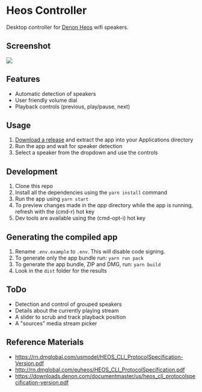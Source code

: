 # Heos Controller
Desktop controller for [Denon Heos](http://heosbydenon.denon.com) wifi speakers.

## Screenshot

![](screenshot.png)

## Features
* Automatic detection of speakers
* User friendly volume dial
* Playback controls (previous, play/pause, next)

## Usage
1. [Download a release](https://github.com/cold-logic/heos-controller/releases) and extract the app into your Applications directory
2. Run the app and wait for speaker detection
3. Select a speaker from the dropdown and use the controls

## Development
1. Clone this repo
2. Install all the dependencies using the `yarn install` command
3. Run the app using `yarn start`
4. To preview changes made in the *app* directory while the app is running, refresh with the (cmd-r) hot key
5. Dev tools are available using the (cmd-opt-i) hot key

## Generating the compiled app
1. Rename `.env.example` to `.env`. This will disable code signing.
2. To generate only the app bundle run: `yarn run pack`
3. To generate the app bundle, ZIP and DMG, run: `yarn build`
4. Look in the `dist` folder for the results

## ToDo
* Detection and control of grouped speakers
* Details about the currently playing stream
* A slider to scrub and track playback position
* A "sources" media stream picker

## Reference Materials

- https://rn.dmglobal.com/usmodel/HEOS_CLI_ProtocolSpecification-Version.pdf
- http://rn.dmglobal.com/euheos/HEOS_CLI_ProtocolSpecification.pdf
- https://downloads.denon.com/documentmaster/us/heos_cli_protocolspecification-version.pdf
